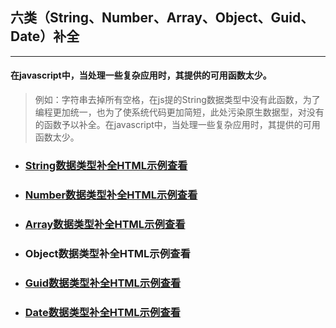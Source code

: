 ## 六类（String、Number、Array、Object、Guid、Date）补全

---

#### 在javascript中，当处理一些复杂应用时，其提供的可用函数太少。

> 例如：字符串去掉所有空格，在js提的String数据类型中没有此函数，为了编程更加统一，也为了使系统代码更加简短，此处污染原生数据型，对没有的函数予以补全。在javascript中，当处理一些复杂应用时，其提供的可用函数太少。

* ### [String数据类型补全HTML示例查看](http://api.1473.cn/example/String.htm)
* ### [Number数据类型补全HTML示例查看](http://api.1473.cn/example/Number.htm)
* ### [Array数据类型补全HTML示例查看](http://api.1473.cn/example/Array.htm)
* ### Object数据类型补全HTML示例查看
* ### [Guid数据类型补全HTML示例查看](http://api.1473.cn/example/Guid.htm)
* ### [Date数据类型补全HTML示例查看](http://api.1473.cn/example/Date.htm)



